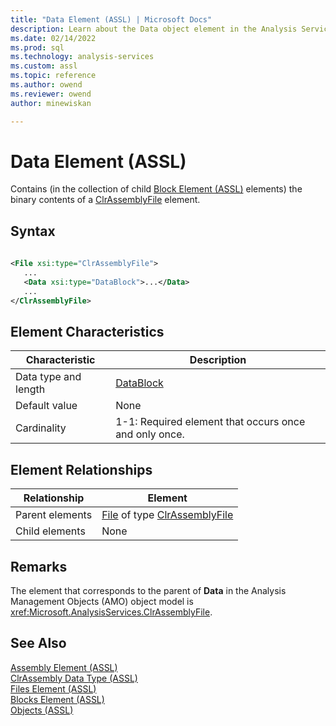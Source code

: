 ```yaml
---
title: "Data Element (ASSL) | Microsoft Docs"
description: Learn about the Data object element in the Analysis Services Scripting Language (ASSL) schema.
ms.date: 02/14/2022
ms.prod: sql
ms.technology: analysis-services
ms.custom: assl
ms.topic: reference
ms.author: owend
ms.reviewer: owend
author: minewiskan

---
```

# Data Element (ASSL)

  Contains (in the collection of child [Block Element &#40;ASSL&#41;](../objects/block-element-assl.md) elements) the binary contents of a [ClrAssemblyFile](../data-type/clrassemblyfile-data-type-assl.md) element.  
  
## Syntax  
  
```xml  
  
<File xsi:type="ClrAssemblyFile">  
   ...  
   <Data xsi:type="DataBlock">...</Data>  
   ...  
</ClrAssemblyFile>  
```  
  
## Element Characteristics  
  
|Characteristic|Description|  
|--------------------|-----------------|  
|Data type and length|[DataBlock](../data-type/datablock-data-type-assl.md)|  
|Default value|None|  
|Cardinality|1-1: Required element that occurs once and only once.|  
  
## Element Relationships  
  
|Relationship|Element|  
|------------------|-------------|  
|Parent elements|[File](../objects/file-element-assl.md) of type [ClrAssemblyFile](../data-type/clrassemblyfile-data-type-assl.md)|  
|Child elements|None|  
  
## Remarks  
 The element that corresponds to the parent of **Data** in the Analysis Management Objects (AMO) object model is <xref:Microsoft.AnalysisServices.ClrAssemblyFile>.  
  
## See Also  
 [Assembly Element &#40;ASSL&#41;](../objects/assembly-element-assl.md)   
 [ClrAssembly Data Type &#40;ASSL&#41;](../data-type/clrassembly-data-type-assl.md)   
 [Files Element &#40;ASSL&#41;](../collections/files-element-assl.md)   
 [Blocks Element &#40;ASSL&#41;](../collections/blocks-element-assl.md)   
 [Objects &#40;ASSL&#41;](../objects/objects-assl.md)  
  
  
